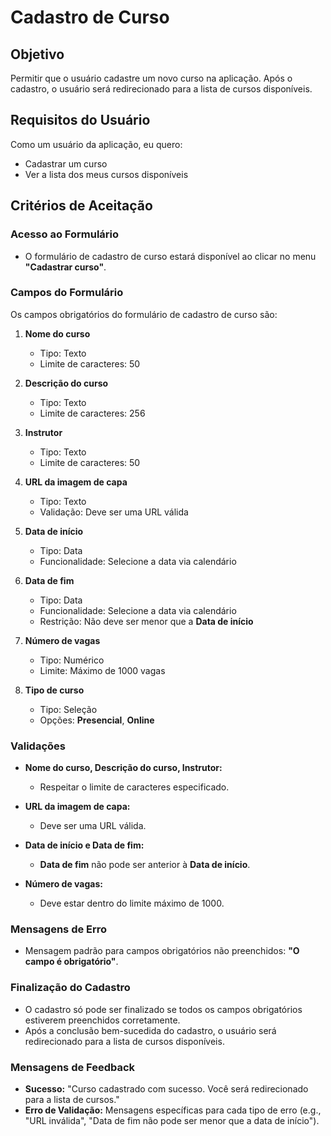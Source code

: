 # Cadastro de Curso

## Objetivo

Permitir que o usuário cadastre um novo curso na aplicação. Após o cadastro, o usuário será redirecionado para a lista de cursos disponíveis.

## Requisitos do Usuário

Como um usuário da aplicação, eu quero:
- Cadastrar um curso
- Ver a lista dos meus cursos disponíveis

## Critérios de Aceitação

### Acesso ao Formulário

- O formulário de cadastro de curso estará disponível ao clicar no menu **"Cadastrar curso"**.

### Campos do Formulário

Os campos obrigatórios do formulário de cadastro de curso são:

1. **Nome do curso**
   - Tipo: Texto
   - Limite de caracteres: 50

2. **Descrição do curso**
   - Tipo: Texto
   - Limite de caracteres: 256

3. **Instrutor**
   - Tipo: Texto
   - Limite de caracteres: 50

4. **URL da imagem de capa**
   - Tipo: Texto
   - Validação: Deve ser uma URL válida

5. **Data de início**
   - Tipo: Data
   - Funcionalidade: Selecione a data via calendário

6. **Data de fim**
   - Tipo: Data
   - Funcionalidade: Selecione a data via calendário
   - Restrição: Não deve ser menor que a **Data de início**

7. **Número de vagas**
   - Tipo: Numérico
   - Limite: Máximo de 1000 vagas

8. **Tipo de curso**
   - Tipo: Seleção
   - Opções: **Presencial**, **Online**

### Validações

- **Nome do curso, Descrição do curso, Instrutor:**
  - Respeitar o limite de caracteres especificado.

- **URL da imagem de capa:**
  - Deve ser uma URL válida.

- **Data de início e Data de fim:**
  - **Data de fim** não pode ser anterior à **Data de início**.

- **Número de vagas:**
  - Deve estar dentro do limite máximo de 1000.

### Mensagens de Erro

- Mensagem padrão para campos obrigatórios não preenchidos: **"O campo é obrigatório"**.

### Finalização do Cadastro

- O cadastro só pode ser finalizado se todos os campos obrigatórios estiverem preenchidos corretamente.
- Após a conclusão bem-sucedida do cadastro, o usuário será redirecionado para a lista de cursos disponíveis.

### Mensagens de Feedback

- **Sucesso:** "Curso cadastrado com sucesso. Você será redirecionado para a lista de cursos."
- **Erro de Validação:** Mensagens específicas para cada tipo de erro (e.g., "URL inválida", "Data de fim não pode ser menor que a data de início").

